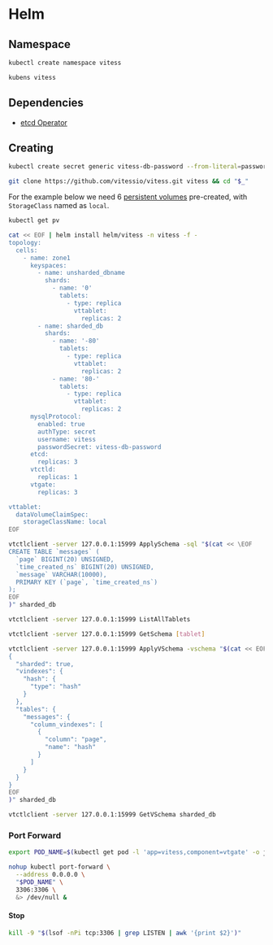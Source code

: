 # Helm

## Namespace

```sh
kubectl create namespace vitess
```

```sh
kubens vitess
```

## Dependencies

- [etcd Operator](https://github.com/coreos/etcd-operator)

## Creating

```sh
kubectl create secret generic vitess-db-password --from-literal=password='vitess123'
```

```sh
git clone https://github.com/vitessio/vitess.git vitess && cd "$_"
```

For the example below we need 6 [persistent volumes](https://kubernetes.io/docs/concepts/storage/persistent-volumes/) pre-created, with `StorageClass` named as `local`.

```sh
kubectl get pv
```

```sh
cat << EOF | helm install helm/vitess -n vitess -f -
topology:
  cells:
    - name: zone1
      keyspaces:
        - name: unsharded_dbname
          shards:
            - name: '0'
              tablets:
                - type: replica
                  vttablet:
                    replicas: 2
        - name: sharded_db
          shards:
            - name: '-80'
              tablets:
                - type: replica
                  vttablet:
                    replicas: 2
            - name: '80-'
              tablets:
                - type: replica
                  vttablet:
                    replicas: 2
      mysqlProtocol:
        enabled: true
        authType: secret
        username: vitess
        passwordSecret: vitess-db-password
      etcd:
        replicas: 3
      vtctld:
        replicas: 1
      vtgate:
        replicas: 3

vttablet:
  dataVolumeClaimSpec:
    storageClassName: local
EOF
```

```sh
vtctlclient -server 127.0.0.1:15999 ApplySchema -sql "$(cat << \EOF
CREATE TABLE `messages` (
  `page` BIGINT(20) UNSIGNED,
  `time_created_ns` BIGINT(20) UNSIGNED,
  `message` VARCHAR(10000),
  PRIMARY KEY (`page`, `time_created_ns`)
);
EOF
)" sharded_db
```

```sh
vtctlclient -server 127.0.0.1:15999 ListAllTablets
```

```sh
vtctlclient -server 127.0.0.1:15999 GetSchema [tablet]
```

```sh
vtctlclient -server 127.0.0.1:15999 ApplyVSchema -vschema "$(cat << EOF
{
  "sharded": true,
  "vindexes": {
    "hash": {
      "type": "hash"
    }
  },
  "tables": {
    "messages": {
      "column_vindexes": [
        {
          "column": "page",
          "name": "hash"
        }
      ]
    }
  }
}
EOF
)" sharded_db
```

```sh
vtctlclient -server 127.0.0.1:15999 GetVSchema sharded_db
```

### Port Forward

```sh
export POD_NAME=$(kubectl get pod -l 'app=vitess,component=vtgate' -o jsonpath='{.items[0].metadata.name}'); echo "$POD_NAME"
```

```sh
nohup kubectl port-forward \
  --address 0.0.0.0 \
  "$POD_NAME" \
  3306:3306 \
  &> /dev/null &
```

#### Stop

```sh
kill -9 "$(lsof -nPi tcp:3306 | grep LISTEN | awk '{print $2}')"
```
